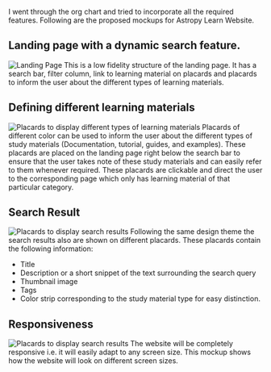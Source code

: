 I went through the org chart and tried to incorporate all the required features.
Following are the proposed mockups for Astropy Learn Website.

## Landing page with a dynamic search feature.
![Landing Page](https://github.com/MananAgarwal/astropy-tutorials/blob/master-1/Astropy_Learn_Mockups/Landing%20Page.png)
This is a low fidelity structure of the landing page. It has a search bar, filter column, link to learning material on placards and placards to inform  the user about the different types of learning materials.

## Defining different learning materials
![Placards to display different types of learning materials](https://github.com/MananAgarwal/astropy-tutorials/blob/master-1/Astropy_Learn_Mockups/Material%20Types.png)
Placards of different color can be used to inform the user about the different types of study materials (Documentation, tutorial, guides, and examples). These placards are placed on the landing page right below the search bar to ensure that the user takes note of these study materials and can easily refer to them whenever required. These placards are clickable and direct the user to the corresponding page which only has learning material of that particular category.

## Search Result
![Placards to display search results](https://github.com/MananAgarwal/astropy-tutorials/blob/master-1/Astropy_Learn_Mockups/Search%20Results.png)
Following the same design theme the search results also are shown on different placards. These placards contain the following information:
* Title
* Description or  a short snippet of the text surrounding the search query
* Thumbnail image
* Tags
* Color strip corresponding to the study material type for easy distinction.

## Responsiveness
![Placards to display search results](https://github.com/MananAgarwal/astropy-tutorials/blob/master-1/Astropy_Learn_Mockups/Responsiveness.png)
The website will be completely responsive i.e. it will easily adapt to any screen size.
This mockup shows how the website will look on different screen sizes.
